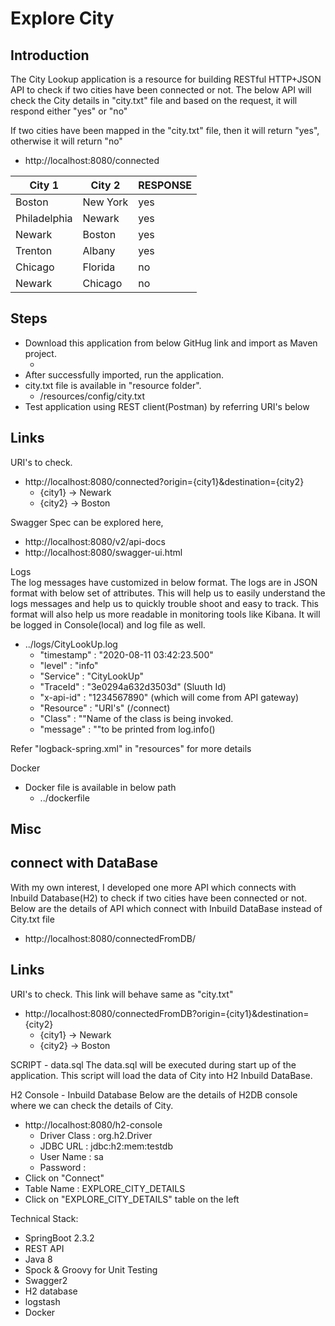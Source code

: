 # Explore City

## Introduction
The City Lookup application is a resource for building RESTful HTTP+JSON API to check if two cities have been connected or not.
The below API will check the City details in "city.txt" file and based on the request, it will respond either "yes" or "no"

If two cities have been mapped in the "city.txt" file, then it will return "yes", otherwise it will return "no"

  - http://localhost:8080/connected
  
  | City 1 | City 2 | RESPONSE |
  | ------ | ------ | ------   |
  | Boston | New York |  yes   |
  | Philadelphia | Newark |  yes   |
  | Newark | Boston |  yes   |
  | Trenton | Albany |  yes   |
  | Chicago | Florida |  no   |
  | Newark | Chicago |  no   |
  
## Steps
 - Download this application from below GitHug link and import as Maven project.
   - <GitHub>
 - After successfully imported, run the application.
 - city.txt file is available in "resource folder". 
    -  /resources/config/city.txt
  - Test application using REST client(Postman) by referring URI's below

## Links
URI's to check.

  - http://localhost:8080/connected?origin={city1}&destination={city2}
     - {city1} -> Newark
     - {city2} -> Boston

Swagger Spec can be explored here,
   - http://localhost:8080/v2/api-docs
  - http://localhost:8080/swagger-ui.html

Logs  
The log messages have customized in below format. The logs are in JSON format with below set of attributes. This will help us to easily understand the logs messages and help us to quickly trouble shoot and easy to track. This format will also help us more readable in monitoring tools like Kibana.
It will be logged in Console(local) and log file as well.
   - ../logs/CityLookUp.log
      - "timestamp" : "2020-08-11 03:42:23.500"
      - "level" : "info"
      - "Service" : "CityLookUp"
      - "TraceId" : "3e0294a632d3503d" (Sluuth Id)                  
      - "x-api-id" : "1234567890" (which will come from API gateway)
      - "Resource" : "URI's" (/connect)
      - "Class" : ""Name of the class is being invoked.
      - "message" : ""to be printed from log.info()

Refer "logback-spring.xml" in "resources" for more details
      
Docker
   - Docker file is available in below path 
      - ../dockerfile
      
## Misc 
## connect with DataBase
With my own interest, I developed one more API which connects with Inbuild Database(H2) to check if two cities have been connected or not.
Below are the details of API which connect with Inbuild DataBase instead of City.txt file                    
               
  - http://localhost:8080/connectedFromDB/
  
## Links
URI's to check. This link will behave same as "city.txt"

  - http://localhost:8080/connectedFromDB?origin={city1}&destination={city2}
     - {city1} -> Newark
     - {city2} -> Boston
     
SCRIPT - data.sql
The data.sql will be executed during start up of the application. This script will load the data of City into H2 Inbuild DataBase.

H2 Console - Inbuild Database
Below are the details of H2DB console where we can check the details of City.  
   - http://localhost:8080/h2-console
      - Driver Class : org.h2.Driver
      - JDBC URL : jdbc:h2:mem:testdb      
      - User Name : sa
      - Password :
   - Click on "Connect"
   - Table Name :  EXPLORE_CITY_DETAILS
   - Click on "EXPLORE_CITY_DETAILS" table on the left

Technical Stack:
   - SpringBoot 2.3.2
   - REST API
   - Java 8
   - Spock & Groovy for Unit Testing
   - Swagger2
   - H2 database
   - logstash
   - Docker
   
            
 